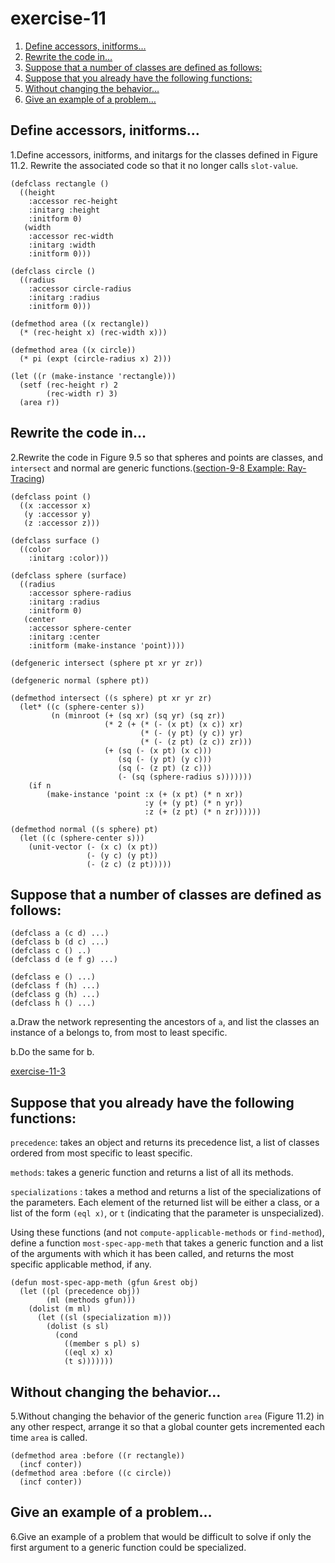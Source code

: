 

# exercise-11

1.  [Define accessors, initforms&#x2026;](#org9b48caa)
2.  [Rewrite the code in&#x2026;](#org1d4c78d)
3.  [Suppose that a number of classes are defined as follows:](#org9bd90f1)
4.  [Suppose that you already have the following functions:](#orgde05429)
5.  [Without changing the behavior&#x2026;](#org2cbf4e8)
6.  [Give an example of a problem&#x2026;](#org9601d33)


<a id="org9b48caa"></a>

## Define accessors, initforms&#x2026;

1.Define accessors, initforms, and initargs for the classes defined in Figure 11.2. Rewrite the associated code so that it no longer calls
`slot-value`.

    (defclass rectangle ()
      ((height
        :accessor rec-height
        :initarg :height
        :initform 0)
       (width
        :accessor rec-width
        :initarg :width
        :initform 0)))
    
    (defclass circle ()
      ((radius
        :accessor circle-radius
        :initarg :radius
        :initform 0)))
    
    (defmethod area ((x rectangle))
      (* (rec-height x) (rec-width x)))
    
    (defmethod area ((x circle))
      (* pi (expt (circle-radius x) 2)))
    
    (let ((r (make-instance 'rectangle)))
      (setf (rec-height r) 2
            (rec-width r) 3)
      (area r))


<a id="org1d4c78d"></a>

## Rewrite the code in&#x2026;

2.Rewrite the code in Figure 9.5 so that spheres and points are classes, and `intersect` and normal are generic functions.([section-9-8 Example: Ray-Tracing](section-9-8.md))

    (defclass point ()
      ((x :accessor x)
       (y :accessor y)
       (z :accessor z)))
    
    (defclass surface ()
      ((color
        :initarg :color)))
    
    (defclass sphere (surface)
      ((radius
        :accessor sphere-radius
        :initarg :radius
        :initform 0)
       (center
        :accessor sphere-center
        :initarg :center
        :initform (make-instance 'point))))
    
    (defgeneric intersect (sphere pt xr yr zr))
    
    (defgeneric normal (sphere pt))
    
    (defmethod intersect ((s sphere) pt xr yr zr)
      (let* ((c (sphere-center s))
             (n (minroot (+ (sq xr) (sq yr) (sq zr))
                         (* 2 (+ (* (- (x pt) (x c)) xr)
                                 (* (- (y pt) (y c)) yr)
                                 (* (- (z pt) (z c)) zr)))
                         (+ (sq (- (x pt) (x c)))
                            (sq (- (y pt) (y c)))
                            (sq (- (z pt) (z c)))
                            (- (sq (sphere-radius s)))))))
        (if n
            (make-instance 'point :x (+ (x pt) (* n xr))
                                  :y (+ (y pt) (* n yr))
                                  :z (+ (z pt) (* n zr))))))
    
    (defmethod normal ((s sphere) pt)
      (let ((c (sphere-center s)))
        (unit-vector (- (x c) (x pt))
                     (- (y c) (y pt))
                     (- (z c) (z pt)))))


<a id="org9bd90f1"></a>

## Suppose that a number of classes are defined as follows:

    (defclass a (c d) ...)
    (defclass b (d c) ...)
    (defclass c () ..)
    (defclass d (e f g) ...)
    
    (defclass e () ...)
    (defclass f (h) ...)
    (defclass g (h) ...)
    (defclass h () ...)

a.Draw the network representing the ancestors of `a`, and list the classes an instance of a belongs to, from most to least specific.

b.Do the same for b.

[exercise-11-3](exercise-11-3.md)


<a id="orgde05429"></a>

## Suppose that you already have the following functions:

`precedence`: takes an object and returns its precedence list, a list of classes ordered from most specific to least specific.

`methods`: takes a generic function and returns a list of all its methods.

`specializations` : takes a method and returns a list of the specializations of the parameters. Each element of the returned list will be either a class, or a list of the form `(eql x)`, or `t` (indicating that the parameter is unspecialized).

Using these functions (and not `compute-applicable-methods` or `find-method`), define a function `most-spec-app-meth` that takes a generic function and a list of the arguments with which it has been called, and returns the most specific applicable method, if any.

    (defun most-spec-app-meth (gfun &rest obj)
      (let ((pl (precedence obj))
            (ml (methods gfun)))
        (dolist (m ml)
          (let ((sl (specialization m)))
            (dolist (s sl)
              (cond
                ((member s pl) s)
                ((eql x) x)
                (t s)))))))


<a id="org2cbf4e8"></a>

## Without changing the behavior&#x2026;

5.Without changing the behavior of the generic function `area` (Figure 11.2) in any other respect, arrange it so that a global counter gets incremented each time `area` is called.

    (defmethod area :before ((r rectangle))
      (incf conter))
    (defmethod area :before ((c circle))
      (incf conter))


<a id="org9601d33"></a>

## Give an example of a problem&#x2026;

6.Give an example of a problem that would be difficult to solve if only the first argument to a generic function could be specialized.

